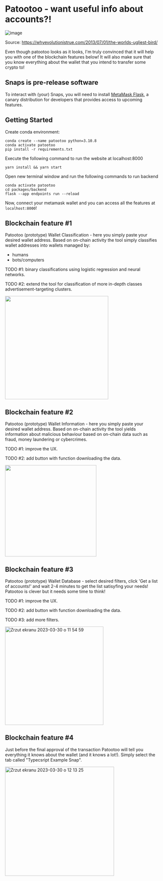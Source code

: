 # Patootoo - want useful info about accounts?!

![image](https://user-images.githubusercontent.com/57833772/228804128-842ef716-b027-4acd-9ddf-425c89b73e8d.png)

Source: https://whyevolutionistrue.com/2013/07/01/the-worlds-ugliest-bird/

Even though patootoo looks as it looks, I'm truly convinced that it will help you with one of the blockchain features below! It will also make sure that you know everything about the wallet that you intend to transfer some crypto to!

## Snaps is pre-release software

To interact with (your) Snaps, you will need to install [MetaMask Flask](https://metamask.io/flask/), a canary distribution for developers that provides access to upcoming features.

## Getting Started

Create conda environment:
```shell
conda create --name patootoo python=3.10.8
conda activate patootoo
pip install -r requirements.txt
```

Execute the following command to run the website at localhost:8000
```shell
yarn install && yarn start
```

Open new terminal window and run the following commands to run backend
```shell
conda activate patootoo
cd packages/backend
flask --app endpoints run --reload
```

Now, connect your metamask wallet and you can access all the features at ```localhost:8000```!

## Blockchain feature #1

Patootoo (prototype) Wallet Classification - here you simply paste your desired wallet address. Based on on-chain activity the tool simply classifies wallet addresses into wallets managed by:
- humans
- bots/computers

TODO #1: binary classifications using logistic regression and neural networks.

TODO #2: extend the tool for classification of more in-depth classes advertisement-targeting clusters.

<img width="339" alt="" src="https://user-images.githubusercontent.com/57833772/228801167-ea9d59bc-8bc2-4fb4-956d-acfb60668f6a.png">

## Blockchain feature #2

Patootoo (prototype) Wallet Information - here you simply paste your desired wallet address. Based on on-chain activity the tool yields information about malicious behaviour based on on-chain data such as fraud, money laundering or cybercrimes.

TODO #1: improve the UX.

TODO #2: add button with function downloading the data.

<img width="300" alt="" src="https://user-images.githubusercontent.com/57833772/228802518-63d008ec-1970-4a34-9519-db40de913a0d.png">

## Blockchain feature #3

Patootoo (prototype) Wallet Database - select desired filters, click 'Get a list of accounts!' and wait 2-4 minutes to get the list satisyfing your needs! Patootoo is clever but it needs some time to think!

TODO #1: improve the UX.

TODO #2: add button with function downloading the data.

TODO #3: add more filters.

<img width="323" alt="Zrzut ekranu 2023-03-30 o 11 54 59" src="https://user-images.githubusercontent.com/57833772/228803403-f2ba4e70-e490-4640-ae69-4547717c7a2c.png">

## Blockchain feature #4

Just before the final approval of the transaction Patootoo will tell you everything it knows about the wallet (and it knows a lot!). Simply select the tab called "Typecsript Example Snap".

<img width="358" alt="Zrzut ekranu 2023-03-30 o 12 13 25" src="https://user-images.githubusercontent.com/57833772/228805463-0e2941dc-5bb4-4c8b-a7b7-3e53089a9e65.png">

